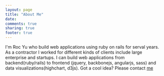 ```yaml
---
layout: page
title: "About Me"
date: 
comments: true
sharing: true
footer: true
---
```

I'm Roc Yu who build web applications using ruby on rails for serval years. As a contractor I worked for different kinds of clients include large enterprise and startups. I can build web applications from backend(ruby/rails) to frontend (jquery, backbonejs, angularjs, sass) and data visualizations(highchart, d3js). Got a cool idea? Please contact <a href="mailto:rociiu.yu@gmail.com">me</a>
